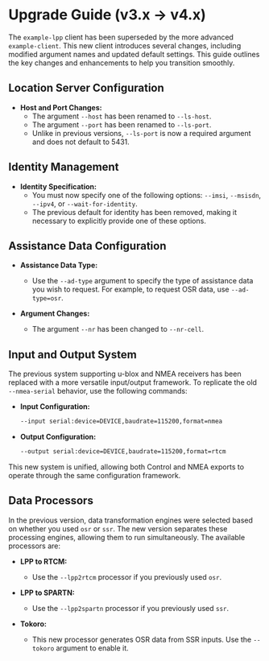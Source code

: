 # Upgrade Guide (v3.x -> v4.x)

The `example-lpp` client has been superseded by the more advanced `example-client`. This new client introduces several changes, including modified argument names and updated default settings. This guide outlines the key changes and enhancements to help you transition smoothly.

## Location Server Configuration

- **Host and Port Changes:**
  - The argument `--host` has been renamed to `--ls-host`.
  - The argument `--port` has been renamed to `--ls-port`.
  - Unlike in previous versions, `--ls-port` is now a required argument and does not default to 5431.

## Identity Management

- **Identity Specification:**
  - You must now specify one of the following options: `--imsi`, `--msisdn`, `--ipv4`, or `--wait-for-identity`.
  - The previous default for identity has been removed, making it necessary to explicitly provide one of these options.

## Assistance Data Configuration

- **Assistance Data Type:**
  - Use the `--ad-type` argument to specify the type of assistance data you wish to request. For example, to request OSR data, use `--ad-type=osr`.
  
- **Argument Changes:**
  - The argument `--nr` has been changed to `--nr-cell`.

## Input and Output System

The previous system supporting u-blox and NMEA receivers has been replaced with a more versatile input/output framework. To replicate the old `--nmea-serial` behavior, use the following commands:

- **Input Configuration:**
  ```bash
  --input serial:device=DEVICE,baudrate=115200,format=nmea
  ```

- **Output Configuration:**
  ```bash
  --output serial:device=DEVICE,baudrate=115200,format=rtcm
  ```

This new system is unified, allowing both Control and NMEA exports to operate through the same configuration framework.

## Data Processors

In the previous version, data transformation engines were selected based on whether you used `osr` or `ssr`. The new version separates these processing engines, allowing them to run simultaneously. The available processors are:

- **LPP to RTCM:**
  - Use the `--lpp2rtcm` processor if you previously used `osr`.

- **LPP to SPARTN:**
  - Use the `--lpp2spartn` processor if you previously used `ssr`.

- **Tokoro:**
  - This new processor generates OSR data from SSR inputs. Use the `--tokoro` argument to enable it.

